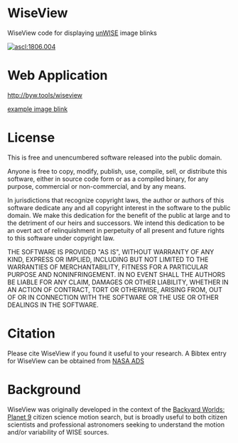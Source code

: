 # WiseView
WiseView code for displaying [unWISE](http://unwise.me) image blinks

[![ascl:1806.004](https://img.shields.io/badge/ascl-1806.004-blue.svg?colorB=262255)](http://ascl.net/1806.004)

# Web Application
http://byw.tools/wiseview

[example image blink](http://byw.tools/wiseview#ra=133.795140&dec=-7.245150&size=120&band=2&speed=274&trimbright=521.66&linear=1&color=gray&mode=fixed&coadd_mode=time-resolved&zoom=12)

# License
This is free and unencumbered software released into the public domain.

Anyone is free to copy, modify, publish, use, compile, sell, or
distribute this software, either in source code form or as a compiled
binary, for any purpose, commercial or non-commercial, and by any
means.

In jurisdictions that recognize copyright laws, the author or authors
of this software dedicate any and all copyright interest in the
software to the public domain. We make this dedication for the benefit
of the public at large and to the detriment of our heirs and
successors. We intend this dedication to be an overt act of
relinquishment in perpetuity of all present and future rights to this
software under copyright law.

THE SOFTWARE IS PROVIDED "AS IS", WITHOUT WARRANTY OF ANY KIND,
EXPRESS OR IMPLIED, INCLUDING BUT NOT LIMITED TO THE WARRANTIES OF
MERCHANTABILITY, FITNESS FOR A PARTICULAR PURPOSE AND NONINFRINGEMENT.
IN NO EVENT SHALL THE AUTHORS BE LIABLE FOR ANY CLAIM, DAMAGES OR
OTHER LIABILITY, WHETHER IN AN ACTION OF CONTRACT, TORT OR OTHERWISE,
ARISING FROM, OUT OF OR IN CONNECTION WITH THE SOFTWARE OR THE USE OR
OTHER DEALINGS IN THE SOFTWARE.

# Citation
Please cite WiseView if you found it useful to your research. A Bibtex entry for WiseView can be obtained from [NASA ADS](http://adsabs.harvard.edu/abs/2018ascl.soft06004C)

# Background

WiseView was originally developed in the context of the [Backyard Worlds: Planet 9](http://backyardworlds.org) citizen science motion search, but is broadly useful to both citizen scientists and professional astronomers seeking to understand the motion and/or variability of WISE sources.
